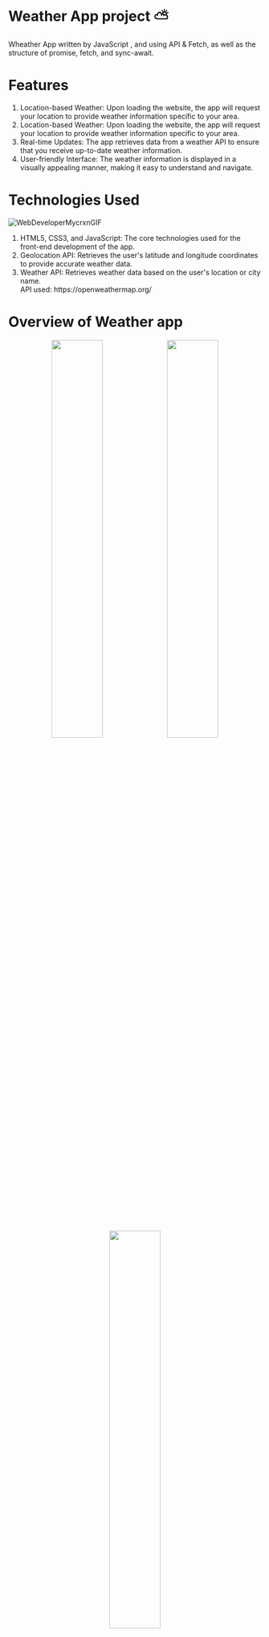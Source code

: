 # Weather App project ⛅

Wheather App written by JavaScript , and using API &amp; Fetch, as well as the structure of promise, fetch, and sync-await.

# Features 
<ol>
<li>
  Location-based Weather: Upon loading the website, the app will request your location to provide weather information specific to your area.
</li>
<li> 
    Location-based Weather: Upon loading the website, the app will request your location to provide weather information specific to your area.
</li>
  <li>
    Real-time Updates: The app retrieves data from a weather API to ensure that you receive up-to-date weather information.
  </li>
  <li>
    User-friendly Interface: The weather information is displayed in a visually appealing manner, making it easy to understand and navigate.
  </li>
</ol>

# Technologies Used 
![WebDeveloperMycrxnGIF](https://github.com/user-attachments/assets/f21c7c51-5508-45cd-9b46-bc473e7ae7b4)

<ol>
  <li>
HTML5, CSS3, and JavaScript: The core technologies used for the front-end development of the app.
  </li>
  <li>
Geolocation API: Retrieves the user's latitude and longitude coordinates to provide accurate weather data.
  </li>
  <li>
Weather API: Retrieves weather data based on the user's location or city name.
    <br>
    API used: https://openweathermap.org/
  </li>
</ol>

# Overview of Weather app
<p align="center">
	<img
		src="https://github.com/user-attachments/assets/d47b7351-7aef-4832-b52e-9f7b52e3683f"
		width="45%"
	/>
	<img
		src="https://github.com/user-attachments/assets/2ddeca5d-59e4-4b10-b043-2f74fb932956"
		width="45%"
	/>
</p>

<p align="center">
	<img
		src="https://github.com/user-attachments/assets/de75ea57-c121-4bc8-929f-6e418f19fefb"
		width="45%"
	/>

	<img
		src="https://github.com/user-attachments/assets/f10b8b01-8473-4648-808b-a2c526dab1b0
"
		width="45%"
	/>
</p>



# Live Demo :
video

# Author
To access this website, [click the link here.](url)
<br>
This project is created by [Memmedova Peri]([url](https://github.com/iamperii))

#📃 License

This project is licensed under the [MIT License](./LICENSE).
